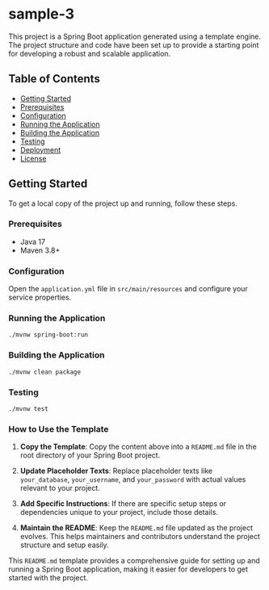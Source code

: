 # sample-3

This project is a Spring Boot application generated using a template engine. The project structure and code have been set up to provide a starting point for developing a robust and scalable application.

## Table of Contents

- [Getting Started](#getting-started)
- [Prerequisites](#prerequisites)
- [Configuration](#configuration)
- [Running the Application](#running-the-application)
- [Building the Application](#building-the-application)
- [Testing](#testing)
- [Deployment](#deployment)
- [License](#license)

## Getting Started

To get a local copy of the project up and running, follow these steps.

### Prerequisites

- Java 17
- Maven 3.8+

### Configuration

Open the `application.yml` file in `src/main/resources` and configure your service properties.


### Running the Application
`./mvnw spring-boot:run`

### Building the Application
`./mvnw clean package`

### Testing
`./mvnw test`

### How to Use the Template

1. **Copy the Template**: Copy the content above into a `README.md` file in the root directory of your Spring Boot project.

2. **Update Placeholder Texts**: Replace placeholder texts like `your_database`, `your_username`, and `your_password` with actual values relevant to your project.

3. **Add Specific Instructions**: If there are specific setup steps or dependencies unique to your project, include those details.

4. **Maintain the README**: Keep the `README.md` file updated as the project evolves. This helps maintainers and contributors understand the project structure and setup easily.

This `README.md` template provides a comprehensive guide for setting up and running a Spring Boot application, making it easier for developers to get started with the project.
